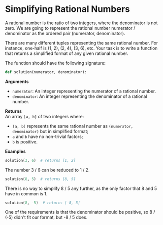# Simplifying Rational Numbers

A rational number is the ratio of two integers, where the denominator is not zero. We are going to represent the rational number numerator / denominator as the ordered pair (numerator, denominator).

There are many different tuples representing the same rational number. For instance, one-half is (1, 2), (2, 4), (3, 6), etc. Your task is to write a function that returns a simplified format of any given rational number.

The function should have the following signature:

```python
def solution(numerator, denominator):
```

**Arguments**
- `numerator`: An integer representing the numerator of a rational number.
- `denominator`: An integer representing the denominator of a rational number.

**Returns**  
An array `[a, b]` of two integers where:
- `(a, b)` represents the same rational number as `(numerator, denominator)` but in simplified format;
- `a` and `b` have no non-trivial factors;
- `b` is positive.

**Examples**

```python
solution(3, 6)  # returns [1, 2]
```

The number 3 / 6 can be reduced to 1 / 2.

```python
solution(8, 5)  # returns [8, 5]
```

There is no way to simplify 8 / 5 any further, as the only factor that 8 and 5 have in common is 1.

```python
solution(8, -5)  # returns [-8, 5]
```

One of the requirements is that the denominator should be positive, so 8 / (-5) didn't fit our format, but -8 / 5 does.